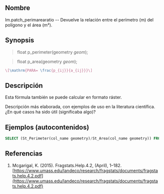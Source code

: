 ## Nombre
lm.patch_perimarearatio --  Devuelve la relación entre el perímetro (m) del polígono y el área (m²). 

## Synopsis

> float p_perimeter(geometry *geom*);

> float p_area(geometry *geom*);

```tex
\[\mathrm{PARA= \frac{p_{ij}}{a_{ij}}}\]
```

## Descripción

Esta fórmula también se puede calcular en formato ráster.

Descripción más elaborada, con ejemplos de uso en la literatura científica. ¿En qué casos ha sido útil (significaba algo)?


## Ejemplos (autocontenidos)

```sql
SELECT (St_Perimeter(col_name geometry)/St_Area(col_name geometry)) FROM table_name;
```

## Referencias

1. Mcgarigal, K. (2015). Fragstats.Help.4.2, (April), 1–182. [https://www.umass.edu/landeco/research/fragstats/documents/fragstats.help.4.2.pdf](https://www.umass.edu/landeco/research/fragstats/documents/fragstats.help.4.2.pdf)
